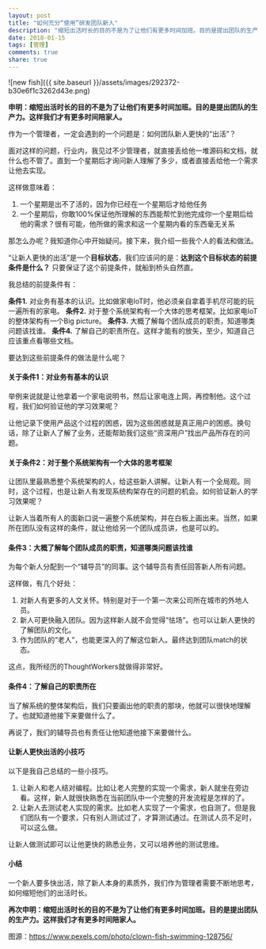 ```yaml
---
layout: post
title: "如何充分“使用”研发团队新人"
description: "缩短出活时长的目的不是为了让他们有更多时间加班。目的是提出团队的生产力。这样我们才有更多时间陪家人"
date: 2018-01-15
tags: [管理]
comments: true
share: true
---
```


![new fish]({{ site.baseurl }}/assets/images/292372-b30e6f1c3262d43e.png)

**申明：缩短出活时长的目的不是为了让他们有更多时间加班。目的是提出团队的生产力。这样我们才有更多时间陪家人。**

作为一个管理者，一定会遇到的一个问题是：如何团队新人更快的“出活”？

面对这样的问题，行业内，我见过不少管理者，就直接丢给他一堆源码和文档，就什么也不管了。直到一个星期后才询问新人理解了多少，或者直接丢给他一个需求让他去实现。

这样做意味着：

1. 一个星期是出不了活的，因为你已经在一个星期后才给他任务
2. 一个星期后，你敢100%保证他所理解的东西能帮忙到他完成你一个星期后给他的需求？很有可能，他所做的需求和这一个星期内看的东西毫无关系

那怎么办呢？我知道你心中开始疑问。接下来，我介绍一些我个人的看法和做法。

“让新人更快的出活”是一个**目标状态**，我们应该问的是：**达到这个目标状态的前提条件是什么？** 只要保证了这个前提条件，就船到桥头自然直。

我总结的前提条件有：

**条件1.** 对业务有基本的认识。比如做家电IoT时，他必须亲自拿着手机尽可能的玩一遍所有的家电。
**条件2.**  对于整个系统架构有一个大体的思考框架。比如家电IoT的整体架构有一个Big picture。
**条件3.** 大概了解每个团队成员的职责，知道哪类问题该找谁。
**条件4.** 了解自己的职责所在。这样才能有的放矢，至少，知道自己应该重点看哪些文档。

要达到这些前提条件的做法是什么呢？

#### 关于条件1：对业务有基本的认识

举例来说就是让他拿着一个家电说明书，然后让家电连上网，再控制他。这个过程，我们如何验证他的学习效果呢？

让他记录下使用产品这个过程的困惑，因为这些困惑就是真正用户的困惑。换句话，除了让新人了解了业务，还能帮助我们这些“资深用户”找出产品所存在的问题。

####  关于条件2：对于整个系统架构有一个大体的思考框架

让团队里最熟悉整个系统架构的人，给这些新人讲解。让新人有一个全局观。同时，这个过程，也是让新人有发现系统构架存在的问题的机会。如何验证新人的学习效果呢？

让新人当着所有人的面新口说一遍整个系统架构，并在白板上画出来。当然，如果所在团队没有这样的条件，就让他给另一个团队成员讲，也是可以的。

#### 条件3：大概了解每个团队成员的职责，知道哪类问题该找谁

为每个新人分配到一个“辅导员”的同事。这个辅导员有责任回答新人所有问题。

这样做，有几个好处：

1. 对新人有更多的人文关怀。特别是对于一个第一次来公司所在城市的外地人员。
2. 新人可更快融入团队。因为这样新人就不会觉得“怯场”。也可以让新人更快的了解团队的文化。
3. 作为团队的“老人”，也能更深入的了解这位新人。最终达到团队match的状态。

这点，我所经历的ThoughtWorkers就做得非常好。

#### 条件4：了解自己的职责所在
当了解系统的整体架构后，我们只要画出他的职责的那块，他就可以很快地理解了。也就知道他接下来要做什么了。

再说了，我们的辅导员也有责任让他知道他接下来要做什么。


#### 让新人更快出活的小技巧
以下是我自己总结的一些小技巧。

1. 让新人和老人结对编程。比如让老人完整的实现一个需求，新人就坐在旁边看。这样，新人就很快熟悉在当前团队中一个完整的开发流程是怎样的了。
2. 让新人去测试老人实现的需求。比如老人实现了一个需求，也自测了。但是我们团队有一个要求，只有别人测试过了，才算测试通过。在测试人员不足时，可以这么做。

让新人做测试即可以让他更快的熟悉业务，又可以培养他的测试思维。

#### 小结
一个新人要多快出活，除了新人本身的素质外，我们作为管理者需要不断地思考，如何缩短他们的出活时长。

**再次申明：缩短出活时长的目的不是为了让他们有更多时间加班。目的是提出团队的生产力。这样我们才有更多时间陪家人。**

图源：https://www.pexels.com/photo/clown-fish-swimming-128756/
